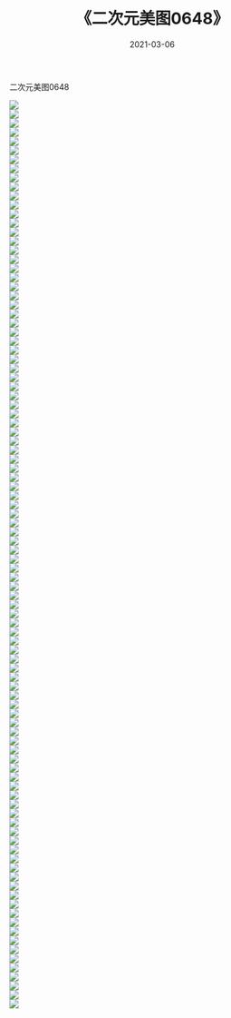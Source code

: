 ﻿---
layout: post
title:  《二次元美图0648》
date:   2021-03-06
img: http://imgx.orgx.ga/二次元/2021/二次元美图0648/000.jpg
categories: [美女, 清纯, 唯美]
---

二次元美图0648

 ![](http://imgx.orgx.ga/二次元/2021/二次元美图0648/001.png) <br>![](http://imgx.orgx.ga/二次元/2021/二次元美图0648/002.png) <br>![](http://imgx.orgx.ga/二次元/2021/二次元美图0648/003.png) <br>![](http://imgx.orgx.ga/二次元/2021/二次元美图0648/004.png) <br>![](http://imgx.orgx.ga/二次元/2021/二次元美图0648/005.png) <br>![](http://imgx.orgx.ga/二次元/2021/二次元美图0648/006.png) <br>![](http://imgx.orgx.ga/二次元/2021/二次元美图0648/007.png) <br>![](http://imgx.orgx.ga/二次元/2021/二次元美图0648/008.png) <br>![](http://imgx.orgx.ga/二次元/2021/二次元美图0648/009.png) <br>![](http://imgx.orgx.ga/二次元/2021/二次元美图0648/010.png) <br>![](http://imgx.orgx.ga/二次元/2021/二次元美图0648/011.png) <br>![](http://imgx.orgx.ga/二次元/2021/二次元美图0648/012.png) <br>![](http://imgx.orgx.ga/二次元/2021/二次元美图0648/013.png) <br>![](http://imgx.orgx.ga/二次元/2021/二次元美图0648/014.png) <br>![](http://imgx.orgx.ga/二次元/2021/二次元美图0648/015.png) <br>![](http://imgx.orgx.ga/二次元/2021/二次元美图0648/016.png) <br>![](http://imgx.orgx.ga/二次元/2021/二次元美图0648/017.png) <br>![](http://imgx.orgx.ga/二次元/2021/二次元美图0648/018.png) <br>![](http://imgx.orgx.ga/二次元/2021/二次元美图0648/019.png) <br>![](http://imgx.orgx.ga/二次元/2021/二次元美图0648/020.png) <br>![](http://imgx.orgx.ga/二次元/2021/二次元美图0648/021.png) <br>![](http://imgx.orgx.ga/二次元/2021/二次元美图0648/022.png) <br>![](http://imgx.orgx.ga/二次元/2021/二次元美图0648/023.png) <br>![](http://imgx.orgx.ga/二次元/2021/二次元美图0648/024.png) <br>![](http://imgx.orgx.ga/二次元/2021/二次元美图0648/025.png) <br>![](http://imgx.orgx.ga/二次元/2021/二次元美图0648/026.png) <br>![](http://imgx.orgx.ga/二次元/2021/二次元美图0648/027.png) <br>![](http://imgx.orgx.ga/二次元/2021/二次元美图0648/028.png) <br>![](http://imgx.orgx.ga/二次元/2021/二次元美图0648/029.png) <br>![](http://imgx.orgx.ga/二次元/2021/二次元美图0648/030.png) <br>![](http://imgx.orgx.ga/二次元/2021/二次元美图0648/031.png) <br>![](http://imgx.orgx.ga/二次元/2021/二次元美图0648/032.png) <br>![](http://imgx.orgx.ga/二次元/2021/二次元美图0648/033.png) <br>![](http://imgx.orgx.ga/二次元/2021/二次元美图0648/034.png) <br>![](http://imgx.orgx.ga/二次元/2021/二次元美图0648/035.png) <br>![](http://imgx.orgx.ga/二次元/2021/二次元美图0648/036.png) <br>![](http://imgx.orgx.ga/二次元/2021/二次元美图0648/037.png) <br>![](http://imgx.orgx.ga/二次元/2021/二次元美图0648/038.png) <br>![](http://imgx.orgx.ga/二次元/2021/二次元美图0648/039.png) <br>![](http://imgx.orgx.ga/二次元/2021/二次元美图0648/040.png) <br>![](http://imgx.orgx.ga/二次元/2021/二次元美图0648/041.png) <br>![](http://imgx.orgx.ga/二次元/2021/二次元美图0648/042.png) <br>![](http://imgx.orgx.ga/二次元/2021/二次元美图0648/043.png) <br>![](http://imgx.orgx.ga/二次元/2021/二次元美图0648/044.png) <br>![](http://imgx.orgx.ga/二次元/2021/二次元美图0648/045.png) <br>![](http://imgx.orgx.ga/二次元/2021/二次元美图0648/046.png) <br>![](http://imgx.orgx.ga/二次元/2021/二次元美图0648/047.png) <br>![](http://imgx.orgx.ga/二次元/2021/二次元美图0648/048.png) <br>![](http://imgx.orgx.ga/二次元/2021/二次元美图0648/049.png) <br>![](http://imgx.orgx.ga/二次元/2021/二次元美图0648/050.png) <br>![](http://imgx.orgx.ga/二次元/2021/二次元美图0648/051.png) <br>![](http://imgx.orgx.ga/二次元/2021/二次元美图0648/052.png) <br>![](http://imgx.orgx.ga/二次元/2021/二次元美图0648/053.png) <br>![](http://imgx.orgx.ga/二次元/2021/二次元美图0648/054.png) <br>![](http://imgx.orgx.ga/二次元/2021/二次元美图0648/055.png) <br>![](http://imgx.orgx.ga/二次元/2021/二次元美图0648/056.png) <br>![](http://imgx.orgx.ga/二次元/2021/二次元美图0648/057.png) <br>![](http://imgx.orgx.ga/二次元/2021/二次元美图0648/058.png) <br>![](http://imgx.orgx.ga/二次元/2021/二次元美图0648/059.png) <br>![](http://imgx.orgx.ga/二次元/2021/二次元美图0648/060.png) <br>![](http://imgx.orgx.ga/二次元/2021/二次元美图0648/061.png) <br>![](http://imgx.orgx.ga/二次元/2021/二次元美图0648/062.png) <br>![](http://imgx.orgx.ga/二次元/2021/二次元美图0648/063.png) <br>![](http://imgx.orgx.ga/二次元/2021/二次元美图0648/064.png) <br>![](http://imgx.orgx.ga/二次元/2021/二次元美图0648/065.png) <br>![](http://imgx.orgx.ga/二次元/2021/二次元美图0648/066.png) <br>![](http://imgx.orgx.ga/二次元/2021/二次元美图0648/067.png) <br>![](http://imgx.orgx.ga/二次元/2021/二次元美图0648/068.png) <br>![](http://imgx.orgx.ga/二次元/2021/二次元美图0648/069.png) <br>![](http://imgx.orgx.ga/二次元/2021/二次元美图0648/070.png) <br>![](http://imgx.orgx.ga/二次元/2021/二次元美图0648/071.png) <br>![](http://imgx.orgx.ga/二次元/2021/二次元美图0648/072.png) <br>![](http://imgx.orgx.ga/二次元/2021/二次元美图0648/073.png) <br>![](http://imgx.orgx.ga/二次元/2021/二次元美图0648/074.png) <br>![](http://imgx.orgx.ga/二次元/2021/二次元美图0648/075.png) <br>![](http://imgx.orgx.ga/二次元/2021/二次元美图0648/076.png) <br>![](http://imgx.orgx.ga/二次元/2021/二次元美图0648/077.png) <br>![](http://imgx.orgx.ga/二次元/2021/二次元美图0648/078.png) <br>![](http://imgx.orgx.ga/二次元/2021/二次元美图0648/079.png) <br>![](http://imgx.orgx.ga/二次元/2021/二次元美图0648/080.png) <br>![](http://imgx.orgx.ga/二次元/2021/二次元美图0648/081.png) <br>![](http://imgx.orgx.ga/二次元/2021/二次元美图0648/082.png) <br>![](http://imgx.orgx.ga/二次元/2021/二次元美图0648/083.png) <br>![](http://imgx.orgx.ga/二次元/2021/二次元美图0648/084.png) <br>![](http://imgx.orgx.ga/二次元/2021/二次元美图0648/085.png) <br>![](http://imgx.orgx.ga/二次元/2021/二次元美图0648/086.png) <br>![](http://imgx.orgx.ga/二次元/2021/二次元美图0648/087.png) <br>![](http://imgx.orgx.ga/二次元/2021/二次元美图0648/088.png) <br>![](http://imgx.orgx.ga/二次元/2021/二次元美图0648/089.png) <br>![](http://imgx.orgx.ga/二次元/2021/二次元美图0648/090.png) <br>![](http://imgx.orgx.ga/二次元/2021/二次元美图0648/091.png) <br>![](http://imgx.orgx.ga/二次元/2021/二次元美图0648/092.png) <br>![](http://imgx.orgx.ga/二次元/2021/二次元美图0648/093.png) <br>![](http://imgx.orgx.ga/二次元/2021/二次元美图0648/094.png) <br>![](http://imgx.orgx.ga/二次元/2021/二次元美图0648/095.png) <br>![](http://imgx.orgx.ga/二次元/2021/二次元美图0648/096.png) <br>![](http://imgx.orgx.ga/二次元/2021/二次元美图0648/097.png) <br>![](http://imgx.orgx.ga/二次元/2021/二次元美图0648/098.png) <br>![](http://imgx.orgx.ga/二次元/2021/二次元美图0648/099.png) <br>![](http://imgx.orgx.ga/二次元/2021/二次元美图0648/100.png) <br>